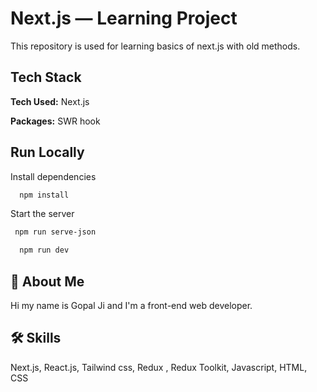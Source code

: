 # Next.js — Learning Project

This repository is used for learning basics of next.js with old methods.


## Tech Stack

**Tech Used:** Next.js

**Packages:** SWR hook

## Run Locally

Install dependencies

```bash
  npm install
```


Start the server

```bash
 npm run serve-json
```

```bash
  npm run dev

```




## 🚀 About Me

Hi my name is Gopal Ji and I'm a front-end web developer.

## 🛠 Skills

Next.js, React.js, Tailwind css, Redux , Redux Toolkit, Javascript, HTML, CSS
